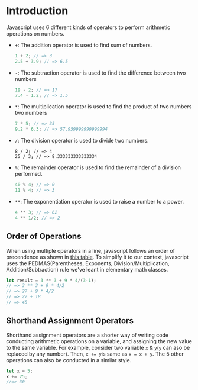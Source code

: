 # Introduction

Javascript uses 6 different kinds of operators to perform arithmetic operations on numbers.

- `+`: The addition operator is used to find sum of numbers.

  ```javascript
  1 + 2; // => 3
  2.5 + 3.9; // => 6.5
  ```

- `-`: The subtraction operator is used to find the difference between two numbers

  ```javascript
  19 - 2; // => 17
  7.4 - 1.2; // => 1.5
  ```

- `*`: The multiplication operator is used to find the product of two numbers two numbers

  ```javascript
  7 * 5; // => 35
  9.2 * 6.3; // => 57.959999999999994
  ```

- `/`: The division operator is used to divide two numbers.

  ```javascipt
  8 / 2; // => 4
  25 / 3; // => 8.333333333333334
  ```

- `%`: The remainder operator is used to find the remainder of a division performed.

  ```javascript
  40 % 4; // => 0
  11 % 4; // => 3
  ```

- `**`: The exponentiation operator is used to raise a number to a power.

  ```javascript
  4 ** 3; // => 62
  4 ** 1/2; // => 2
  ```
  
## Order of Operations

When using multiple operators in a line, javascript follows an order of precendence as shown in [this table](https://developer.mozilla.org/en-US/docs/Web/JavaScript/Reference/Operators/Operator_Precedence#table). To simplify it to our context, javascript uses the PEDMAS(Parentheses, Exponents, Division/Multiplication, Addition/Subtraction) rule we've leant in elementary math classes.

```javascript
let result = 3 ** 3 + 9 * 4/(3-1);
// => 3 ** 3 + 9 * 4/2
// => 27 + 9 * 4/2
// => 27 + 18
// => 45
```

## Shorthand Assignment Operators

Shorthand assignment operators are a shorter way of writing code conducting arithmetic operations on a variable, and assigning the new value to the same variable. For example, consider two variable `x` & `y`(`y` can aso be replaced by any number). Then, `x += y`is same as `x = x + y`. The 5 other operations can also be conducted in a similar style.

```javascript
let x = 5;
x += 25;
//=> 30
```
